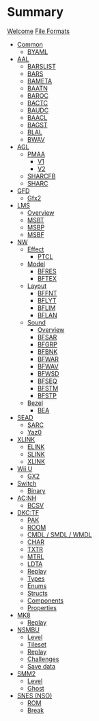 # Summary

[Welcome](welcome.md)
[File Formats](formats.md)

- [Common]()
	- [BYAML](libs/common/byaml.md)
- [AAL]()
	- [BARSLIST](libs/aal/barslist.md)
	- [BARS](libs/aal/bars.md)
	- [BAMETA](libs/aal/bameta.md)
	- [BAATN](libs/aal/baatn.md)
	- [BAROC](libs/aal/baroc.md)
	- [BACTC](libs/aal/bactc.md)
	- [BAUDC](libs/aal/baudc.md)
	- [BAACL](libs/aal/baacl.md)
	- [BAGST](libs/aal/bagst.md)
	- [BLAL](libs/aal/blal.md)
	- [BWAV](libs/aal/bwav.md)
- [AGL]()
	- [PMAA](libs/agl/pmaa.md)
		- [V1](libs/agl/pmaa/v1.md)
		- [V2](libs/agl/pmaa/v2.md)
	- [SHARCFB](libs/agl/sharcfb.md)
	- [SHARC]()
- [GFD]()
	- [Gfx2](libs/gfd/gfx2.md)
- [LMS]()
	- [Overview](libs/lms/overview.md)
	- [MSBT](libs/lms/msbt.md)
	- [MSBP](libs/lms/msbp.md)
	- [MSBF](libs/lms/msbf.md)
- [NW]()
	- [Effect]()
		- [PTCL](libs/nw/ptcl.md)
	- [Model]()
		- [BFRES](libs/nw/bfres.md)
		- [BFTEX](libs/nw/bftex.md)
	- [Layout]()
		- [BFFNT](libs/nw/bffnt.md)
		- [BFLYT](libs/nw/bflyt.md)
		- [BFLIM](libs/nw/bflim.md)
		- [BFLAN]()
	- [Sound]()
		- [Overview](libs/nw/sound.md)
		- [BFSAR](libs/nw/bfsar.md)
		- [BFGRP](libs/nw/bfgrp.md)
		- [BFBNK](libs/nw/bfbnk.md)
		- [BFWAR](libs/nw/bfwar.md)
		- [BFWAV](libs/nw/bfwav.md)
		- [BFWSD](libs/nw/bfwsd.md)
		- [BFSEQ](libs/nw/bfseq.md)
		- [BFSTM](libs/nw/bfstm.md)
		- [BFSTP](libs/nw/bfstp.md)
	- [Bezel]()
		- [BEA](libs/nw/bea.md)
- [SEAD]()
	- [SARC](libs/sead/sarc.md)
	- [Yaz0](libs/sead/yaz0.md)
- [XLINK]()
	- [ELINK](libs/xlink/elink.md)
	- [SLINK](libs/xlink/slink.md)
	- [XLINK](libs/xlink/xlink.md)
- [Wii U]()
	- [GX2](libs/wiiu/gx2.md)
- [Switch]()
	- [Binary](libs/switch/binary.md)
- [AC:NH]()
	- [BCSV](games/acnh/bcsv.md)
- [DKC:TF]()
	- [PAK](games/dkctf/pak.md)
	- [ROOM](games/dkctf/room.md)
	- [CMDL / SMDL / WMDL](games/dkctf/model.md)
	- [CHAR](games/dkctf/char.md)
	- [TXTR](games/dkctf/txtr.md)
	- [MTRL](games/dkctf/mtrl.md)
	- [LDTA](games/dkctf/ldta.md)
	- [Replay](games/dkctf/replay.md)
	- [Types](games/dkctf/types.md)
	- [Enums](games/dkctf/enums.md)
	- [Structs](games/dkctf/structs.md)
	- [Components](games/dkctf/components.md)
	- [Properties](games/dkctf/properties.md)
- [MK8]()
	- [Replay](games/mk8/replay.md)
- [NSMBU]()
	- [Level](games/nsmbu/level.md)
	- [Tileset](games/nsmbu/tileset.md)
	- [Replay](games/nsmbu/replay.md)
	- [Challenges](games/nsmbu/challenges.md)
	- [Save data](games/nsmbu/savedata.md)
- [SMM2]()
	- [Level](games/smm2/level.md)
	- [Ghost](games/smm2/ghost.md)
- [SNES (NSO)]()
	- [ROM](games/snes-nso/rom.md)
	- [Break](games/snes-nso/break.md)
